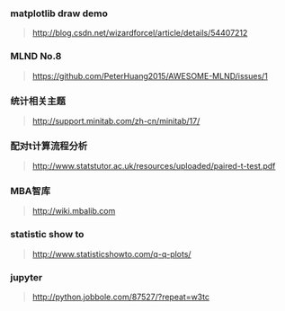 ### matplotlib draw demo
> http://blog.csdn.net/wizardforcel/article/details/54407212

### MLND No.8
> https://github.com/PeterHuang2015/AWESOME-MLND/issues/1

### 统计相关主题
> http://support.minitab.com/zh-cn/minitab/17/

### 配对t计算流程分析
> http://www.statstutor.ac.uk/resources/uploaded/paired-t-test.pdf

### MBA智库
> http://wiki.mbalib.com

### statistic show to
> http://www.statisticshowto.com/q-q-plots/

### jupyter
> http://python.jobbole.com/87527/?repeat=w3tc

